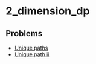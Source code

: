 # 2_dimension_dp

## Problems

- [Unique paths](./001_unique_paths)
- [Unique path ii](./002_unique_path_ii)
